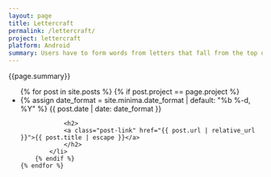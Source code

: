 ```yaml
---
layout: page
title: Lettercraft
permalink: /lettercraft/
project: lettercraft
platform: Android
summary: Users have to form words from letters that fall from the top of the screen.
---
```


{{page.summary}}



<ul class="post-list">
    {% for post in site.posts %}
        {% if post.project == page.project %}
            <li>
                {% assign date_format = site.minima.date_format | default: "%b %-d, %Y" %}
                <span class="post-meta">{{ post.date | date: date_format }}</span>

                <h2>
                <a class="post-link" href="{{ post.url | relative_url }}">{{ post.title | escape }}</a>
                </h2>
            </li>
        {% endif %}
    {% endfor %}
</ul>
